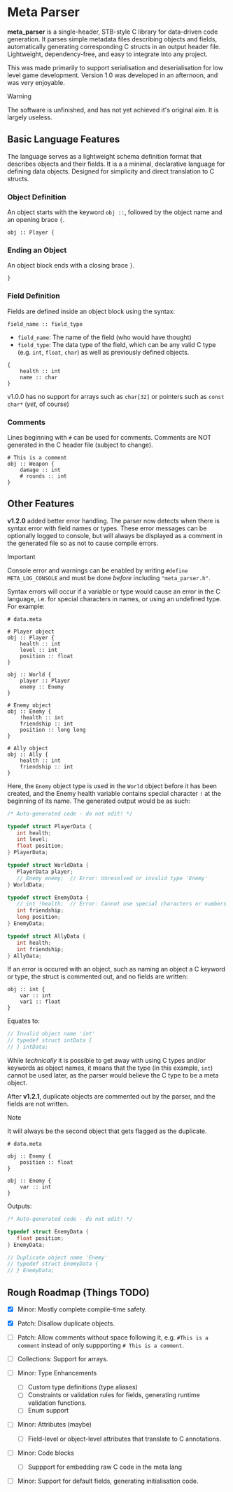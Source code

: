 # Meta Parser
**meta_parser** is a single-header, STB-style C library for data-driven code generation. It parses simple metadata files describing objects and fields, automatically generating corresponding C structs in an output header file. Lightweight, dependency-free, and easy to integrate into any project.

This was made primarily to support serialisation and deserialisation for low level game development. Version 1.0 was developed in an afternoon, and was very enjoyable.

> [!WARNING]
> The software is unfinished, and has not yet achieved it's original aim. It is largely useless.

## Basic Language Features
The language serves as a lightweight schema definition format that describes objects and their fields. It is a a minimal, declarative language for defining data objects. Designed for simplicity and direct translation to C structs.

### Object Definition
An object starts with the keyword `obj ::`, followed by the object name and an opening brace `{`.
```
obj :: Player {
```

### Ending an Object
An object block ends with a closing brace `}`.
```
}
```

### Field Definition
Fields are defined inside an object block using the syntax:
```
field_name :: field_type
```
* `field_name`: The name of the field (who would have thought)
* `field_type`: The data type of the field, which can be any valid C type (e.g. `int`, `float`, `char`) as well as previously defined objects.
<!-- EOL -->
```
{
    health :: int
    name :: char
}
```
v1.0.0 has no support for arrays such as `char[32]` or pointers such as `const char*` (*yet*, of course)

### Comments
Lines beginning with `#` can be used for comments. Comments are NOT generated in the C header file (subject to change).
```
# This is a comment
obj :: Weapon {
    damage :: int
    # rounds :: int
}
```

## Other Features
**v1.2.0** added better error handling. The parser now detects when there is syntax error with field names or types. These error messages can be optionally logged to console, but will always be displayed as a comment in the generated file so as not to cause compile errors. 

> [!IMPORTANT] 
> Console error and warnings can be enabled by writing `#define META_LOG_CONSOLE` and must be done *before* including `"meta_parser.h"`. 

Syntax errors will occur if a variable or type would cause an error in the C language, i.e. for special characters in names, or using an undefined type.\
For example:
```
# data.meta

# Player object
obj :: Player {
    health :: int
    level :: int
    position :: float
}

obj :: World {
    player :: Player
    enemy :: Enemy
}

# Enemy object
obj :: Enemy {
    !health :: int
    friendship :: int
    position :: long long
}

# Ally object
obj :: Ally {
    health :: int
    friendship :: int
}
```
Here, the `Enemy` object type is used in the `World` object before it has been created, and the Enemy health variable contains special character `!` at the beginning of its name.
The generated output would be as such:
```c
/* Auto-generated code - do not edit! */

typedef struct PlayerData {
   int health;
   int level;
   float position;
} PlayerData;

typedef struct WorldData {
   PlayerData player;
   // Enemy enemy;  // Error: Unresolved or invalid type 'Enemy'
} WorldData;

typedef struct EnemyData {
   // int !health;  // Error: Cannot use special characters or numbers in field names
   int friendship;
   long position;
} EnemyData;

typedef struct AllyData {
   int health;
   int friendship;
} AllyData;

```
If an error is occured with an object, such as naming an object a C keyword or type, the struct is commented out, and no fields are written:
```
obj :: int {
    var :: int
    var1 :: float
}
```
Equates to:
```c
// Invalid object name 'int'
// typedef struct intData {
// } intData;
```
While *technically* it is possible to get away with using C types and/or keywords as object names, it means that the type (in this example, `int`) cannot be used later, as the parser would believe the C type to be a meta object.

After **v1.2.1**, duplicate objects are commented out by the parser, and the fields are not written.
> [!NOTE]
> It will always be the second object that gets flagged as the duplicate.
```
# data.meta

obj :: Enemy {
    position :: float
}

obj :: Enemy {
    var :: int
}
```
Outputs:
```c
/* Auto-generated code - do not edit! */

typedef struct EnemyData {
   float position;
} EnemyData;

// Duplicate object name 'Enemy'
// typedef struct EnemyData {
// } EnemyData;
```

## Rough Roadmap (Things TODO)
- [x] Minor: Mostly complete compile-time safety.
- [x] Patch: Disallow duplicate objects.
- [ ] Patch: Allow comments without space following it, e.g. `#This is a comment` instead of only suppporting `# This is a comment`.
- [ ] Collections: Support for arrays.
- [ ] Minor: Type Enhancements
    - [ ] Custom type definitions (type aliases)
    - [ ] Constraints or validation rules for fields, generating runtime validation functions.
    - [ ] Enum support
- [ ] Minor: Attributes (maybe)
    - [ ] Field-level or object-level attributes that translate to C annotations.
- [ ] Minor: Code blocks
    - [ ] Suppport for embedding raw C code in the meta lang
- [ ] Minor: Support for default fields, generating initialisation code.

